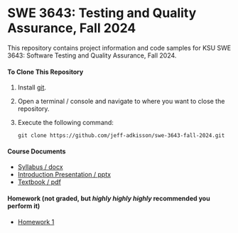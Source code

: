# SWE 3643: Testing and Quality Assurance, Fall 2024

This repository contains project information and code samples for KSU SWE 3643: Software Testing and Quality Assurance, Fall 2024.

#### To Clone This Repository

1.  Install [git](https://git-scm.com/book/en/v2/Getting-Started-Installing-Git).

2.  Open a terminal / console and navigate to where you want to close the repository.

3.  Execute the following command:

    `git clone https://github.com/jeff-adkisson/swe-3643-fall-2024.git`

#### Course Documents
- [Syllabus / docx](course/swe-3643-syllabus-adkisson-spring-2024.docx)
- [Introduction Presentation / pptx](course/introduction-lecture.pptx)
- [Textbook / pdf](course/textbook.pdf)

#### Homework (not graded, but *highly highly highly* recommended you perform it)

- [Homework 1](homework/homework-1.md) 

[//]: # (#### Contents)

[//]: # (1.  **Semester Project Documentation**)

[//]: # (    -  [Overview]&#40;project/README.md&#41;)

[//]: # (    -  [Requirements]&#40;project/requirements.md&#41;)

[//]: # (    -  [Grading Rubric]&#40;project/grading-rubric.md&#41;)

[//]: # (2.  **Examples**)

[//]: # (    -  [Test Coverage Demo]&#40;examples/coverage_demo/README.md&#41;: Wed Jan 24, 2024)

[//]: # (    -  [Assignment 2 Code]&#40;examples/assignment-2/Assignment2/Program.cs&#41;: Wed Feb 7, 2024)
